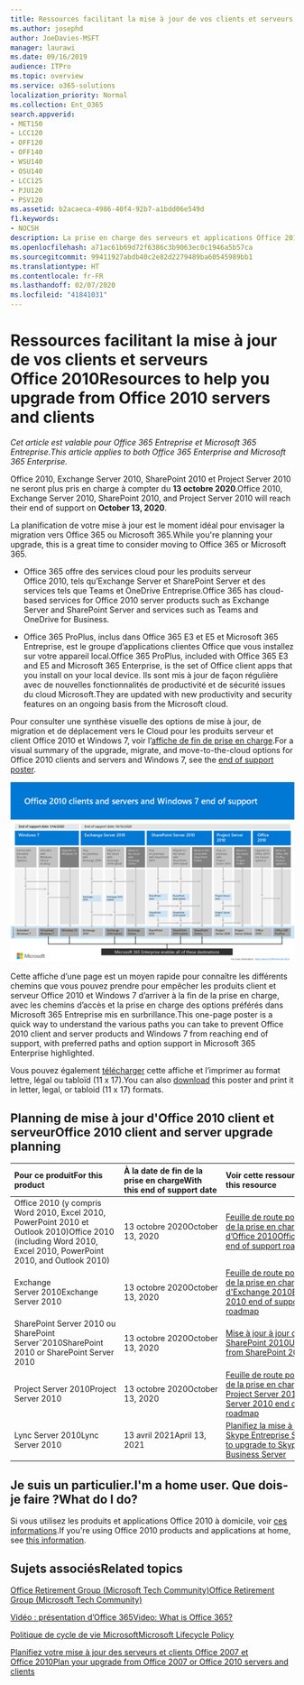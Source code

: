 ```yaml
---
title: Ressources facilitant la mise à jour de vos clients et serveurs Office 2010
ms.author: josephd
author: JoeDavies-MSFT
manager: laurawi
ms.date: 09/16/2019
audience: ITPro
ms.topic: overview
ms.service: o365-solutions
localization_priority: Normal
ms.collection: Ent_O365
search.appverid:
- MET150
- LCC120
- OFF120
- OFF140
- WSU140
- OSU140
- LCC125
- PJU120
- PSV120
ms.assetid: b2acaeca-4986-40f4-92b7-a1bdd06e549d
f1.keywords:
- NOCSH
description: La prise en charge des serveurs et applications Office 2010 prendra fin prochainement et aucun contrat de support personnalisé n’est disponible. Utilisez cet article pour commencer à planifier votre mise jour dès maintenant.
ms.openlocfilehash: a71ac61b69d72f6386c3b9063ec0c1946a5b57ca
ms.sourcegitcommit: 99411927abdb40c2e82d2279489ba60545989bb1
ms.translationtype: HT
ms.contentlocale: fr-FR
ms.lasthandoff: 02/07/2020
ms.locfileid: "41841031"
---
```

# <a name="resources-to-help-you-upgrade-from-office-2010-servers-and-clients"></a><span data-ttu-id="76b92-104">Ressources facilitant la mise à jour de vos clients et serveurs Office 2010</span><span class="sxs-lookup"><span data-stu-id="76b92-104">Resources to help you upgrade from Office 2010 servers and clients</span></span>

<span data-ttu-id="76b92-105">*Cet article est valable pour Office 365 Entreprise et Microsoft 365 Entreprise*.</span><span class="sxs-lookup"><span data-stu-id="76b92-105">*This article applies to both Office 365 Enterprise and Microsoft 365 Enterprise.*</span></span>

<span data-ttu-id="76b92-106">Office 2010, Exchange Server 2010, SharePoint 2010 et Project Server 2010 ne seront plus pris en charge à compter du **13 octobre 2020**.</span><span class="sxs-lookup"><span data-stu-id="76b92-106">Office 2010, Exchange Server 2010, SharePoint 2010, and Project Server 2010 will reach their end of support on **October 13, 2020**.</span></span> 

<span data-ttu-id="76b92-107">La planification de votre mise à jour est le moment idéal pour envisager la migration vers Office 365 ou Microsoft 365.</span><span class="sxs-lookup"><span data-stu-id="76b92-107">While you're planning your upgrade, this is a great time to consider moving to Office 365 or Microsoft 365.</span></span> 

- <span data-ttu-id="76b92-108">Office 365 offre des services cloud pour les produits serveur Office 2010, tels qu’Exchange Server et SharePoint Server et des services tels que Teams et OneDrive Entreprise.</span><span class="sxs-lookup"><span data-stu-id="76b92-108">Office 365 has cloud-based services for Office 2010 server products such as Exchange Server and SharePoint Server and services such as Teams and OneDrive for Business.</span></span> 

- <span data-ttu-id="76b92-109">Office 365 ProPlus, inclus dans Office 365 E3 et E5 et Microsoft 365 Entreprise, est le groupe d’applications clientes Office que vous installez sur votre appareil local.</span><span class="sxs-lookup"><span data-stu-id="76b92-109">Office 365 ProPlus, included with Office 365 E3 and E5 and Microsoft 365 Enterprise, is the set of Office client apps that you install on your local device.</span></span> <span data-ttu-id="76b92-110">Ils sont mis à jour de façon régulière avec de nouvelles fonctionnalités de productivité et de sécurité issues du cloud Microsoft.</span><span class="sxs-lookup"><span data-stu-id="76b92-110">They are updated with new productivity and security features on an ongoing basis from the Microsoft cloud.</span></span>

<span data-ttu-id="76b92-111">Pour consulter une synthèse visuelle des options de mise à jour, de migration et de déplacement vers le Cloud pour les produits serveur et client Office 2010 et Windows 7, voir l’[affiche de fin de prise en charge](./media/upgrade-from-office-2010-servers-and-products/Office2010Windows7EndOfSupport.pdf).</span><span class="sxs-lookup"><span data-stu-id="76b92-111">For a visual summary of the upgrade, migrate, and move-to-the-cloud options for Office 2010 clients and servers and Windows 7, see the [end of support poster](./media/upgrade-from-office-2010-servers-and-products/Office2010Windows7EndOfSupport.pdf).</span></span>

![Affiche sur la fin de la prise en charge pour les clients et serveurs Office 2010 et Windows 7](./media/upgrade-from-office-2010-servers-and-products/office2010-windows7-end-of-support.png)

<span data-ttu-id="76b92-113">Cette affiche d’une page est un moyen rapide pour connaître les différents chemins que vous pouvez prendre pour empêcher les produits client et serveur Office 2010 et Windows 7 d’arriver à la fin de la prise en charge, avec les chemins d’accès et la prise en charge des options préférés dans Microsoft 365 Entreprise mis en surbrillance.</span><span class="sxs-lookup"><span data-stu-id="76b92-113">This one-page poster is a quick way to understand the various paths you can take to prevent Office 2010 client and server products and Windows 7 from reaching end of support, with preferred paths and option support in Microsoft 365 Enterprise highlighted.</span></span>

<span data-ttu-id="76b92-114">Vous pouvez également [télécharger](https://github.com/MicrosoftDocs/microsoft-365-docs/raw/public/microsoft-365/enterprise/media/migration-microsoft-365-enterprise-workload/Office2010Windows7EndOfSupport.pdf) cette affiche et l’imprimer au format lettre, légal ou tabloïd (11 x 17).</span><span class="sxs-lookup"><span data-stu-id="76b92-114">You can also [download](https://github.com/MicrosoftDocs/microsoft-365-docs/raw/public/microsoft-365/enterprise/media/migration-microsoft-365-enterprise-workload/Office2010Windows7EndOfSupport.pdf) this poster and print it in letter, legal, or tabloid (11 x 17) formats.</span></span>
      
## <a name="office-2010-client-and-server-upgrade-planning"></a><span data-ttu-id="76b92-115">Planning de mise à jour d'Office 2010 client et serveur</span><span class="sxs-lookup"><span data-stu-id="76b92-115">Office 2010 client and server upgrade planning</span></span>
  
|<span data-ttu-id="76b92-116">**Pour ce produit**</span><span class="sxs-lookup"><span data-stu-id="76b92-116">**For this product**</span></span>|<span data-ttu-id="76b92-117">**À la date de fin de la prise en charge**</span><span class="sxs-lookup"><span data-stu-id="76b92-117">**With this end of support date**</span></span>|<span data-ttu-id="76b92-118">**Voir cette ressource**</span><span class="sxs-lookup"><span data-stu-id="76b92-118">**See this resource**</span></span>|
|:-----|:-----|:-----|
|<span data-ttu-id="76b92-119">Office 2010 (y compris Word 2010, Excel 2010, PowerPoint 2010 et Outlook 2010)</span><span class="sxs-lookup"><span data-stu-id="76b92-119">Office 2010 (including Word 2010, Excel 2010, PowerPoint 2010, and Outlook 2010)</span></span>  <br/> | <span data-ttu-id="76b92-120">13 octobre 2020</span><span class="sxs-lookup"><span data-stu-id="76b92-120">October 13, 2020</span></span> |[<span data-ttu-id="76b92-121">Feuille de route pour la fin de la prise en charge d’Office 2010</span><span class="sxs-lookup"><span data-stu-id="76b92-121">Office 2010 end of support roadmap</span></span>](https://docs.microsoft.com/DeployOffice/office-2010-end-support-roadmap) <br/> |
|<span data-ttu-id="76b92-122">Exchange Server 2010</span><span class="sxs-lookup"><span data-stu-id="76b92-122">Exchange Server 2010</span></span>  <br/> | <span data-ttu-id="76b92-123">13 octobre 2020</span><span class="sxs-lookup"><span data-stu-id="76b92-123">October 13, 2020</span></span>  |[<span data-ttu-id="76b92-124">Feuille de route pour la fin de la prise en charge d'Exchange 2010</span><span class="sxs-lookup"><span data-stu-id="76b92-124">Exchange 2010 end of support roadmap</span></span>](exchange-2010-end-of-support.md) <br/> |
|<span data-ttu-id="76b92-125">SharePoint Server 2010 ou SharePoint Serverˆ2010</span><span class="sxs-lookup"><span data-stu-id="76b92-125">SharePoint 2010 or SharePoint Server 2010</span></span>  <br/> | <span data-ttu-id="76b92-126">13 octobre 2020</span><span class="sxs-lookup"><span data-stu-id="76b92-126">October 13, 2020</span></span> |[<span data-ttu-id="76b92-127">Mise à jour à jour de SharePoint 2010</span><span class="sxs-lookup"><span data-stu-id="76b92-127">Upgrading from SharePoint 2010</span></span>](upgrade-from-sharepoint-2010.md) <br/> |
|<span data-ttu-id="76b92-128">Project Server 2010</span><span class="sxs-lookup"><span data-stu-id="76b92-128">Project Server 2010</span></span> <br/> | <span data-ttu-id="76b92-129">13 octobre 2020</span><span class="sxs-lookup"><span data-stu-id="76b92-129">October 13, 2020</span></span> | [<span data-ttu-id="76b92-130">Feuille de route pour la fin de la prise en charge de Project Server 2010</span><span class="sxs-lookup"><span data-stu-id="76b92-130">Project Server 2010 end of support roadmap</span></span>](project-server-2010-end-of-support.md) <br/> |
|<span data-ttu-id="76b92-131">Lync Server 2010</span><span class="sxs-lookup"><span data-stu-id="76b92-131">Lync Server 2010</span></span> <br/> | <span data-ttu-id="76b92-132">13 avril 2021</span><span class="sxs-lookup"><span data-stu-id="76b92-132">April 13, 2021</span></span> | [<span data-ttu-id="76b92-133">Planifiez la mise à jour vers Skype Entreprise Server</span><span class="sxs-lookup"><span data-stu-id="76b92-133">Plan to upgrade to Skype for Business Server</span></span>](https://docs.microsoft.com/skypeforbusiness/plan-your-deployment/upgrade) <br/> |
    
## <a name="im-a-home-user-what-do-i-do"></a><span data-ttu-id="76b92-134">Je suis un particulier.</span><span class="sxs-lookup"><span data-stu-id="76b92-134">I'm a home user.</span></span> <span data-ttu-id="76b92-135">Que dois-je faire ?</span><span class="sxs-lookup"><span data-stu-id="76b92-135">What do I do?</span></span>

<span data-ttu-id="76b92-136">Si vous utilisez les produits et applications Office 2010 à domicile, voir [ces informations](plan-upgrade-previous-versions-office.md#im-a-home-user-what-do-i-do).</span><span class="sxs-lookup"><span data-stu-id="76b92-136">If you're using Office 2010 products and applications at home, see [this information](plan-upgrade-previous-versions-office.md#im-a-home-user-what-do-i-do).</span></span>

## <a name="related-topics"></a><span data-ttu-id="76b92-137">Sujets associés</span><span class="sxs-lookup"><span data-stu-id="76b92-137">Related topics</span></span>

[<span data-ttu-id="76b92-138">Office Retirement Group (Microsoft Tech Community)</span><span class="sxs-lookup"><span data-stu-id="76b92-138">Office Retirement Group (Microsoft Tech Community)</span></span>](https://go.microsoft.com/fwlink/?linkid=842065)
  
[<span data-ttu-id="76b92-139">Vidéo : présentation d’Office 365</span><span class="sxs-lookup"><span data-stu-id="76b92-139">Video: What is Office 365?</span></span>](https://support.office.com/article/847caf12-2589-452c-8aca-1c009797678b.aspx)
  
[<span data-ttu-id="76b92-140">Politique de cycle de vie Microsoft</span><span class="sxs-lookup"><span data-stu-id="76b92-140">Microsoft Lifecycle Policy</span></span>](https://go.microsoft.com/fwlink/?linkid=865200)

[<span data-ttu-id="76b92-141">Planifiez votre mise à jour des serveurs et clients Office 2007 et Office 2010</span><span class="sxs-lookup"><span data-stu-id="76b92-141">Plan your upgrade from Office 2007 or Office 2010 servers and clients</span></span>](plan-upgrade-previous-versions-office.md)

